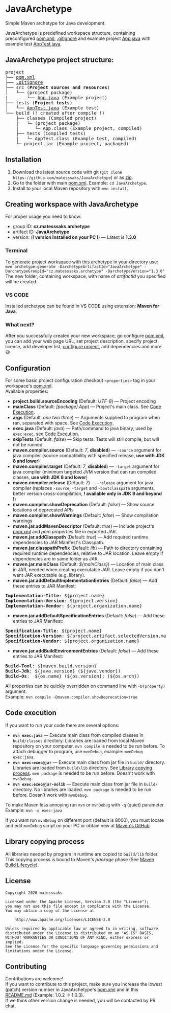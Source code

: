 # JavaArchetype
Simple Maven archetype for Java development.

JavaArchetype is predefined workspace structure, containing preconfigured [pom.xml][pom], [.gitignore](src/archetype-resources/.gitignore) and example project [App.java](src/archetype-resources/src/App.java) with example test [AppTest.java](src/archetype-resources/tests/AppTest.java).

## JavaArchetype project structure:
<pre>
project
├── <a href="src/archetype-resources/pom.xml">pom.xml</a>
├── <a href="src/archetype-resources/.gitignore">.gitignore</a>
├── src (<b>Project sources and resources</b>)
│   └── (project package)
|       └── <a href="src/archetype-resources/src/App.java">App.java</a> (Example project)
├── tests (<b>Project tests</b>)
│   └── <a href="src/archetype-resources/tests/AppTest.java">AppTest.java</a> (Example test)
└── build (! created after compile !)
    ├── classes (Compiled project)
    |   └─ (project package)
    |      └─ App.class (Example project, compiled)
    ├── tests (Compiled tests)
    |   └─ AppTest.class (Example test, compiled)
    └─ project.jar (Example project, packaged)
</pre>

## Installation
1. Download the latest source code with git (`git clone https://github.com/matesssaks/JavaArchetype`) or as [zip](https://github.com/matesssaks/JavaArchetype/archive/main.zip).
2. Go to the folder with main [pom.xml](pom.xml). Example: `cd JavaArchetype`.
3. Install to your local Maven repository with `mvn install`.

## Creating workspace with JavaArchetype
For proper usage you need to know:
- group ID: **cz.matesssaks.archetype**
- artifact ID: **JavaArchetype**
- version: (**! version installed on your PC !**) — Latest is **1.3.0**

### Terminal
To generate project workspace with this archetype in your directory use:\
`mvn archetype:generate -DarchetypeArtifactId="JavaArchetype" -DarchetypeGroupId="cz.matesssaks.archetype" -DarchetypeVersion="1.3.0"`\
The new folder, containing workspace, with name of *artifactId* you specified will be created. 

### VS CODE
Installed archetype can be found in VS CODE using extension: **Maven for Java**.

### What next?
After you successfully created your new workspace, go configure [pom.xml][pom], you can add your web page URL, set project description, specify project license, add developer list, [configure project](#configuration), add dependencies and more. :smiley:

## Configuration
For some basic project configuration checkout `<properties>` tag in your workspace's [pom.xml][pom].\
Available properties:
- **project.build.sourceEncoding** (Default: *UTF-8*) — Project encoding
- **mainClass** (Default: *[package].App*) — Project's main class. See [Code Execution](#code-execution).
- **args** (Default: *one two three*) — Arguments supplied to program when ran, separated with space. See [Code Execution](#code-execution).
- **exec.java** (Default: *java*) — Path/command to java binary, used by `exec:exec`, see [Code Execution](#code-execution).
- **skipTests** (Default: *false*) — Skip tests. Tests will still compile, but will not be runned.
- **maven.compiler.source** (Default: *7*, **disabled**) — `-source` argument for java compiler (source compatibility with specified release, **use with JDK 8 and lower**)
- **maven.compiler.target** (Default: *7*, **disabled**) — `-target` argument for java compiler (minimum targeted JVM version that can run compiled classes, **use with JDK 8 and lower**)
- **maven.compiler.release** (Default: *7*) — `-release` argument for java compiler (replaces `-source`, `-target` and `-bootclasspath` arguments, better version cross-compilation, **! available only in JDK 9 and beyond !**)
- **maven.compiler.showDeprecation** (Default: *false*) — Show source locations of deprecated APIs
- **maven.compiler.showWarnings** (Default: *false*) — Show compilation warnings
- **maven.jar.addMavenDescriptor** (Default: *true*) — Include project's [pom.xml](pom) and *pom.properties* file in exported JAR.
- **maven.jar.addClasspath** (Default: *true*) — Add required runtime dependencies to JAR Manifest's Classpath.
- **maven.jar.classpathPrefix** (Default: *lib*) — Path to directory containing required runtime dependencies, relative to JAR location. Leave empty if dependencies are in same folder as JAR.
- **maven.jar.mainClass** (Default: *${mainClass}*) — Location of main class in JAR, needed when creating executable JAR. Leave empty if you don't want JAR executable (e.g. library).
- **maven.jar.addDefaultImplementationEntries** (Default: *false*) — Add these entries to JAR Manifest:
<pre>
<b>Implementation-Title</b>: ${project.name}
<b>Implementation-Version</b>: ${project.version}
<b>Implementation-Vendor</b>: ${project.organization.name}
</pre>
- **maven.jar.addDefaultSpecificationEntries** (Default: *false*) — Add these entries to JAR Manifest:
<pre>
<b>Specification-Title</b>: ${project.name}
<b>Specification-Version</b>: ${project.artifact.selectedVersion.majorVersion}.${project.artifact.selectedVersion.minorVersion}
<b>Specification-Vendor</b>: ${project.organization.name}
</pre>
- **maven.jar.addBuildEnvironmentEntries** (Default: *false*) — Add these entries to JAR Manifest:
<pre>
<b>Build-Tool</b>: ${maven.build.version}
<b>Build-Jdk</b>: ${java.version} (${java.vendor})
<b>Build-Os</b>:  ${os.name} (${os.version}; (${os.arch})
</pre>

All properties can be quickly overridden on command line with `-D(property)` argument.\
Example: `mvn compile -Dmaven.compiler.showDeprecation=true`

## Code execution
If you want to run your code there are several options:
- **`mvn exec:java`** — Execute main class from compiled classes in `build/classes` directory. Libraries are loaded from local Maven repository on your computer. `mvn compile` is needed to be run before. To attach debugger to program, use `mvnDebug`, example: `mvnDebug exec:java`.
- **`mvn exec:exec@jar`** — Execute main class from jar file in `build/` directory. Libraries are loaded from `build\lib` directory. See [Library copying process](#library-copying-process). `mvn package` is needed to be run before. Doesn't work with `mvnDebug`.
- **`mvn exec:exec@jar-nolib`** — Execute main class from jar file in `build/` directory. No libraries are loaded. `mvn package` is needed to be run before. Doesn't work with `mvnDebug`.

To make Maven less annoying run `mvn` or `mvnDebug` with `-q` (quiet) parameter. Example: `mvn -q exec:java`

If you want run `mvnDebug` on different port (default is 8000), you must locate and edit `mvnDebug` script on your PC or obtain new at [Maven's GitHub](https://github.com/apache/maven/tree/master/apache-maven/src/assembly/maven/bin).

## Library copying process
All libraries needed by program in runtime are copied to `build/lib` folder. This copying process is bound to Maven's *package* phase (See [Maven Build Lifecycle](https://maven.apache.org/guides/introduction/introduction-to-the-lifecycle.html)).

## License
```
Copyright 2020 matesssaks

Licensed under the Apache License, Version 2.0 (the "License");
you may not use this file except in compliance with the License.
You may obtain a copy of the License at

    http://www.apache.org/licenses/LICENSE-2.0

Unless required by applicable law or agreed to in writing, software
distributed under the License is distributed on an "AS IS" BASIS,
WITHOUT WARRANTIES OR CONDITIONS OF ANY KIND, either express or implied.
See the License for the specific language governing permissions and
limitations under the License.
```

## Contributing
Contributions are welcome!\
If you want to contribute to this project, make sure you increase the lowest (patch) version number in JavaArchetype's [pom.xml](pom.xml) and in this [README.md](README.md) (Example: 1.0.2 -> 1.0.3).\
If we think other version change is needed, you will be contacted by PR chat.

[pom]: src/archetype-resources/pom.xml
